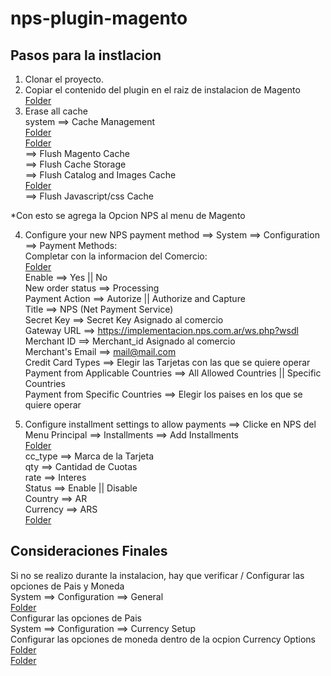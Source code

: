 # nps-plugin-magento

## Pasos para la instlacion
1. Clonar el proyecto.
2. Copiar el contenido del plugin en el raiz de instalacion de Magento  
[Folder](https://developers.nps.com.ar/images/screenshot_plugins/magento_1.7_1.9/1.png)  
3. Erase all cache  
  system ==> Cache Management  
[Folder](https://developers.nps.com.ar/images/screenshot_plugins/magento_1.7_1.9/2.png)  
[Folder](https://developers.nps.com.ar/images/screenshot_plugins/magento_1.7_1.9/3.png)  
  ==> Flush Magento Cache  
  ==> Flush Cache Storage    
  ==> Flush Catalog and Images Cache  
[Folder](https://developers.nps.com.ar/images/screenshot_plugins/magento_1.7_1.9/4.png)  
  ==> Flush Javascript/css Cache  

*Con esto se agrega la Opcion NPS al menu de Magento  

4. Configure your new NPS payment method ==> System ==> Configuration ==>  Payment Methods:  
Completar con la informacion del Comercio:  
[Folder](https://developers.nps.com.ar/images/screenshot_plugins/magento_1.7_1.9/5.png)  
Enable ==> Yes   ||  No  
New order status  ==> Processing  
Payment Action ==> Autorize  || Authorize and Capture  
Title  ==> NPS (Net Payment Service)  
Secret Key  ==> Secret Key Asignado al comercio  
Gateway URL ==> https://implementacion.nps.com.ar/ws.php?wsdl  
Merchant ID  ==>  Merchant_id Asignado al comercio  
Merchant's Email ==> mail@mail.com  
Credit Card Types ==> Elegir las Tarjetas con las que se quiere operar  
Payment from Applicable Countries ==> All Allowed Countries  || Specific Countries  
Payment from Specific Countries ==> Elegir los paises en los que se quiere operar  

5. Configure installment settings to allow payments ==> Clicke en NPS del Menu Principal ==> Installments ==> Add Installments  
[Folder](https://developers.nps.com.ar/images/screenshot_plugins/magento_1.7_1.9/6.png)  
cc_type ==> Marca de la Tarjeta  
qty ==> Cantidad de Cuotas  
rate ==> Interes  
Status ==> Enable   ||   Disable  
Country ==> AR  
Currency ==> ARS  
[Folder](https://developers.nps.com.ar/images/screenshot_plugins/magento_1.7_1.9/7.png)  

## Consideraciones Finales  
Si no se realizo durante la instalacion, hay que verificar / Configurar las opciones de Pais y Moneda  
  System ==> Configuration ==> General  
[Folder](https://developers.nps.com.ar/images/screenshot_plugins/magento_1.7_1.9/8.png)  
Configurar las opciones de Pais  
  System ==> Configuration ==> Currency Setup  
Configurar las opciones de moneda dentro de la ocpion Currency Options  
[Folder](https://developers.nps.com.ar/images/screenshot_plugins/magento_1.7_1.9/9.png)  
[Folder](https://developers.nps.com.ar/images/screenshot_plugins/magento_1.7_1.9/10.png)  




